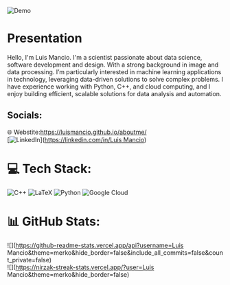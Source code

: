 
![Demo](https://media.giphy.com/media/qtNGa95cbq29EGi3ib/giphy.gif)
# Presentation
Hello, I'm Luis Mancio.
I'm a scientist passionate about data science, software development and design. With a strong background in image and data processing. I’m particularly interested in machine learning applications in technology, leveraging data-driven solutions to solve complex problems. I have experience working with Python, C++, and cloud computing, and I enjoy building efficient, scalable solutions for data analysis and automation.


## Socials:
🌐 Webstite:https://luismancio.github.io/aboutme/<br/>
[![LinkedIn](https://img.shields.io/badge/LinkedIn-%230077B5.svg?logo=linkedin&logoColor=white)]([https://linkedin.com/in/Luis Mancio](https://www.linkedin.com/in/luis-mancio-07035b236/)) 



# 💻 Tech Stack:
![C++](https://img.shields.io/badge/c++-%2300599C.svg?style=for-the-badge&logo=c%2B%2B&logoColor=white) ![LaTeX](https://img.shields.io/badge/latex-%23008080.svg?style=for-the-badge&logo=latex&logoColor=white) ![Python](https://img.shields.io/badge/python-3670A0?style=for-the-badge&logo=python&logoColor=ffdd54) ![Google Cloud](https://img.shields.io/badge/GoogleCloud-%234285F4.svg?style=for-the-badge&logo=google-cloud&logoColor=white) 
# 📊 GitHub Stats:
![](https://github-readme-stats.vercel.app/api?username=Luis Mancio&theme=merko&hide_border=false&include_all_commits=false&count_private=false)<br/>
![](https://nirzak-streak-stats.vercel.app/?user=Luis Mancio&theme=merko&hide_border=false)<br/>


